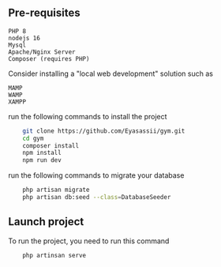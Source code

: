 ## Pre-requisites
    PHP 8
    nodejs 16
    Mysql
    Apache/Nginx Server 
    Composer (requires PHP)

Consider installing a "local web development" solution such as 

    MAMP
    WAMP
    XAMPP


run the following commands to install the project

```bash
    git clone https://github.com/Eyasassii/gym.git
    cd gym
    composer install
    npm install
    npm run dev
```


run the following commands to migrate your database
```bash
    php artisan migrate
    php artisan db:seed --class=DatabaseSeeder
```

## Launch project

To run the project, you need to run this command

```bash
    php artinsan serve
```